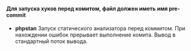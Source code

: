 #### Для запуска хуков перед комитом, файл должен иметь имя pre-commit

* **phpstan** Запуск статического анализатора перед коммитом. При нахождении ошибок прерывает выполнение комита. Вывод в стандартный поток вывода.
